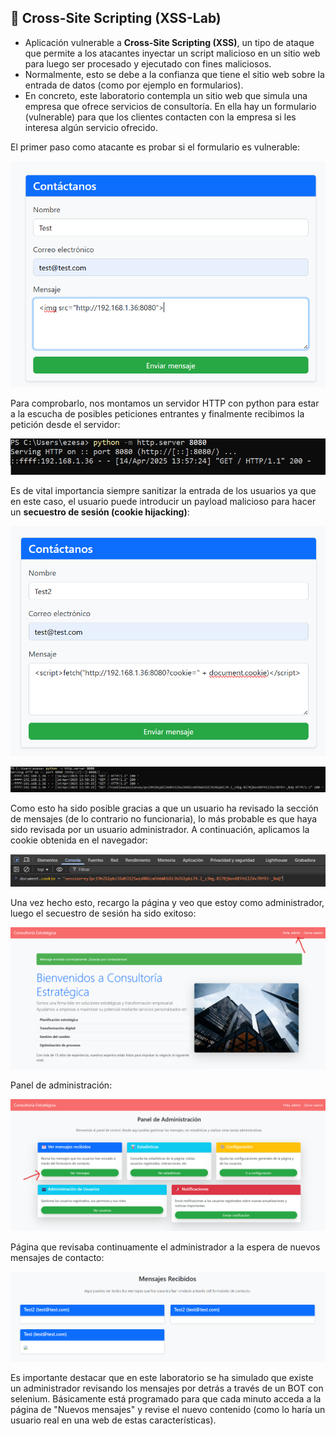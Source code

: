 ## 🚨 Cross-Site Scripting (XSS-Lab)
- Aplicación vulnerable a **Cross-Site Scripting (XSS)**, un tipo de ataque que permite a los atacantes inyectar un script malicioso en un sitio web para luego ser procesado y ejecutado con fines maliciosos.
- Normalmente, esto se debe a la confianza que tiene el sitio web sobre la entrada de datos (como por ejemplo en formularios).
- En concreto, este laboratorio contempla un sitio web que simula una empresa que ofrece servicios de consultoría. En ella hay un formulario (vulnerable) para que los clientes contacten con la empresa si les interesa algún servicio ofrecido.

El primer paso como atacante es probar si el formulario es vulnerable:

![Probar si es vulnerable](images/test_xss.png)

Para comprobarlo, nos montamos un servidor HTTP con python para estar a la escucha de posibles peticiones entrantes y finalmente recibimos la petición desde el servidor:

![Servidor HTTP con python](images/python_escucha1.png)

Es de vital importancia siempre sanitizar la entrada de los usuarios ya que en este caso, el usuario puede introducir un payload malicioso para hacer un **secuestro de sesión (cookie hijacking)**:

![Prueba de cookie hijacking](images/test_xss2.png)

![Obtenemos la cookie del administrador](images/python_escucha2.png)

Como esto ha sido posible gracias a que un usuario ha revisado la sección de mensajes (de lo contrario no funcionaria), lo más probable es que haya sido revisada por un usuario administrador. A continuación, aplicamos la cookie obtenida en el navegador:

![Aplicamos la cookie en el navegador](images/aplico_cookie.png)

Una vez hecho esto, recargo la página y veo que estoy como administrador, luego el secuestro de sesión ha sido exitoso:

![Recargamos la página](images/soy_admin.png)

Panel de administración:

![Panel de administración](images/panel_admin.png)

Página que revisaba continuamente el administrador a la espera de nuevos mensajes de contacto:

![Página para revisar nuevos mensajes](images/mensajes_recibidos.png)

Es importante destacar que en este laboratorio se ha simulado que existe un administrador revisando los mensajes por detrás a través de un BOT con selenium. Básicamente está programado para que cada minuto acceda a la página de "Nuevos mensajes" y revise el nuevo contenido (como lo haría un usuario real en una web de estas características).